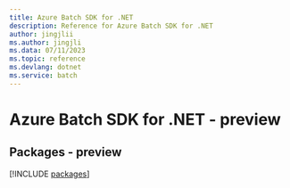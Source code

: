 ```yaml
---
title: Azure Batch SDK for .NET
description: Reference for Azure Batch SDK for .NET
author: jingjlii
ms.author: jingjli
ms.data: 07/11/2023
ms.topic: reference
ms.devlang: dotnet
ms.service: batch
---
```

# Azure Batch SDK for .NET - preview
## Packages - preview
[!INCLUDE [packages](batch-index.md)]